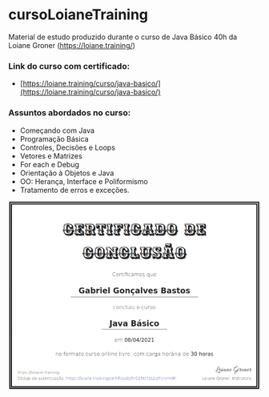 # cursoLoianeTraining
Material de estudo produzido durante o curso de Java Básico 40h da Loiane Groner (https://loiane.training/)

### Link do curso com certificado:
* [https://loiane.training/curso/java-basico/](https://loiane.training/curso/java-basico/)

### Assuntos abordados no curso:
* Começando com Java
* Programação Básica
* Controles, Decisões e Loops
* Vetores e Matrizes
* For each e Debug
* Orientação à Objetos e Java
* OO: Herança, Interface e Poliformismo
* Tratamento de erros e exceções.

![alt text](https://github.com/gabrielbastos13/cursoLoianeTraining/blob/main/certificado_java_basico.png?raw=true)
